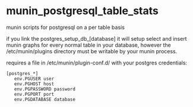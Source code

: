 # munin_postgresql_table_stats
munin scripts for postgresql on a per table basis

if you link the postgres_setup_db_[database] it will setup select and insert munin graphs for every normal table in your database, however the /etc/munin/plugins
  directory must be writable by your munin process. 

requires a file in /etc/munin/plugin-conf.d/<any filename> with your postgres credentials:

```
[postgres_*]
   env.PGUSER user
   env.PGHOST host
   env.PGPASSWORD password
   env.PGPORT port
   env.PGDATABASE database
```
